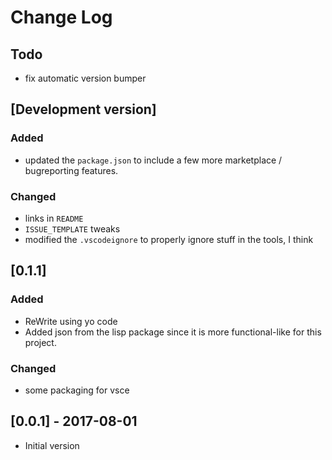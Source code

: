 # Change Log

<!-- ![](icon.png) -->

<!-- 
## Guiding Principles

- Changelogs are for humans, not machines. 
- There should be an entry for every single version.
- The same types of changes should be grouped.
- Versions and sections should be linkable.
- The latest version comes first.
- The release date of each versions is displayed.
- Mention whether you follow Semantic Versioning.

## Types of changes

- `Added` for new features.
- `Changed` for changes in existing functionality.
- `Deprecated` for soon-to-be removed features.
- `Removed` for now removed features.
- `Fixed` for any bug fixes.
- `Security` in case of vulnerabilities. 
-->

## Todo
- fix automatic version bumper

## [Development version]

### Added
- updated the `package.json` to include a few more marketplace / bugreporting features.

### Changed
- links in `README`
- `ISSUE_TEMPLATE` tweaks
- modified the `.vscodeignore` to properly ignore stuff in the tools, I think

## [0.1.1]

### Added
- ReWrite using yo code
- Added json from the lisp package since it is more functional-like for this project.

### Changed
- some packaging for vsce 

## [0.0.1] - 2017-08-01
- Initial version